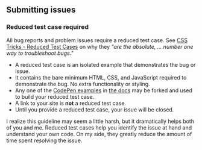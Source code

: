 ## Submitting issues

### Reduced test case required

All bug reports and problem issues require a reduced test case. See [CSS Tricks - Reduced Test Cases](http://css-tricks.com/reduced-test-cases/) on why they _"are the absolute, ... number one way to troubleshoot bugs."_

+ A reduced test case is an isolated example that demonstrates the bug or issue.
+ It contains the bare minimum HTML, CSS, and JavaScript required to demonstrate the bug. No extra functionality or styling.
+ Any one of the [CodePen examples](http://codepen.io/collection/Ffbeu) in [the docs](http://packery.metafizzy.co) may be forked and used to build your reduced test case.
+ A link to your site is **not** a reduced test case.
+ Until you provide a reduced test case, your issue will be closed.

I realize this guideline may seem a little harsh, but it dramatically helps both of you and me. Reduced test cases help you identify the issue at hand and understand your own code. On my side, they greatly reduce the amount of time spent resolving the issue.
